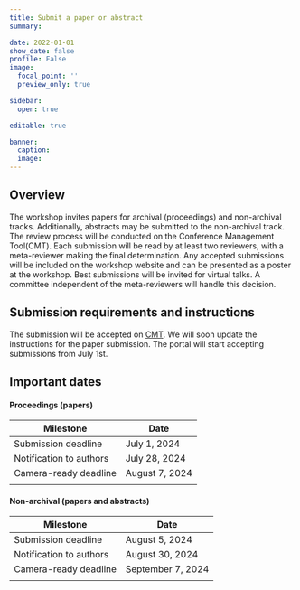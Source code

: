 ```yaml
---
title: Submit a paper or abstract
summary:

date: 2022-01-01
show_date: false
profile: False
image:
  focal_point: ''
  preview_only: true

sidebar:
  open: true

editable: true

banner:
  caption:
  image:
---
```


## Overview

The workshop invites papers for archival (proceedings) and non-archival tracks. Additionally, abstracts may be submitted to the non-archival track. The review process will be conducted on the Conference Management Tool(CMT). Each submission will be read by at least two reviewers, with a meta-reviewer making the final determination. Any accepted submissions will be included on the workshop website and can be presented as a poster at the workshop. Best submissions will be invited for virtual talks. A committee independent of the meta-reviewers will handle this decision.

## Submission requirements and instructions

The submission will be accepted on [CMT](https://cmt3.research.microsoft.com/CV4E2024). We will soon update the instructions for the paper submission. The portal will start accepting submissions from July 1st.


## Important dates


#### Proceedings (papers)

| Milestone | Date |
|-|-|
| Submission deadline | July 1, 2024 |
| Notification to authors | July 28, 2024 |
| Camera-ready deadline | August 7, 2024 |
|||

#### Non-archival (papers and abstracts)

| Milestone | Date |
|-|-|
| Submission deadline | August 5, 2024 |
| Notification to authors | August 30, 2024 |
| Camera-ready deadline | September 7, 2024 |
|||
